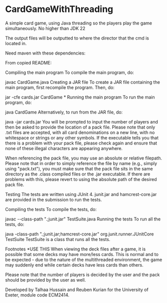 # CardGameWithThreading
A simple card game, using Java threading so the players play the game simultaneously.
No higher than JDK 22

The output files will be outputted to where the director that the cmd is located in. 

Need maven with these dependencies:



From copied README:

Compiling the main program
To compile the main program, do:

javac CardGame.java
Creating a JAR file
To create a JAR file containing the main program, first recompile the program. Then, do:

jar -cfe cards.jar CardGame *
Running the main program
To run the main program, do:

java CardGame
Alternatively, to run from the JAR file, do:

java -jar cards.jar
You will be prompted to input the number of players and then be asked to provide the location of a pack file. Please note that only .txt files are accepted, with all card denominations on a new line, with no whitespace or strings or any other symbols. If the executable tells you that there is a problem with your pack file, please check again and ensure that none of these illegal characters are appearing anywhere.

When referencing the pack file, you may use an absolute or relative filepath. Please note that in order to simply reference the file by name (e.g., simply using "pack.txt"), you must make sure that the pack file sits in the same directory as the .class compiled files or the .jar executable. If there are problems with this, please revert to using the absolute path of the desired pack file.

Testing
The tests are written using JUnit 4. junit.jar and hamcrest-core.jar are provided in the submission to run the tests.

Compiling the tests
To compile the tests, do:

javac --class-path ".;junit.jar" TestSuite.java
Running the tests
To run all the tests, do:

java -class-path ".;junit.jar;hamcrest-core.jar" org.junit.runner.JUnitCore TestSuite
TestSuite is a class that runs all the tests.

Footnotes *USE THIS
When viewing the deck files after a game, it is possible that some decks may have more/less cards. This is normal and to be expected - due to the nature of the multithreaded environment, the game may suddenly end while certain decks have less cards than others.

Please note that the number of players is decided by the user and the pack should be provided by the user as well.

Developed by Talhaa Hussain and Reuben Kurian for the University of Exeter, module code ECM2414.
